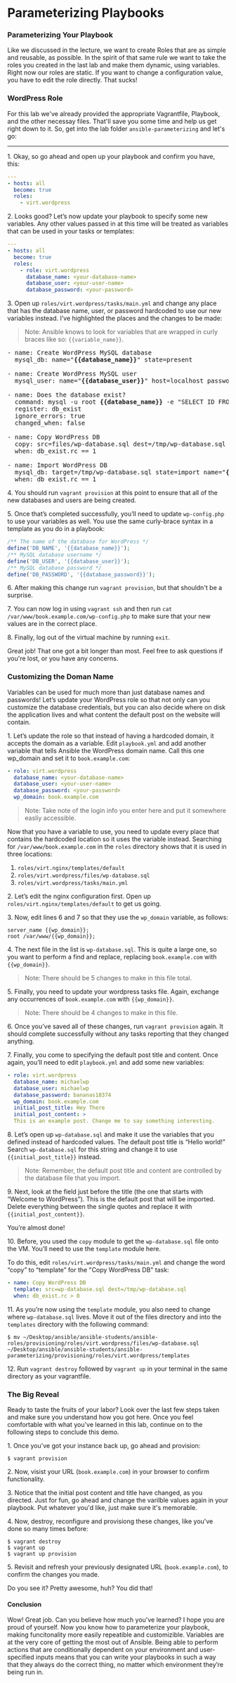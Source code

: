 # Parameterizing Playbooks

### Parameterizing Your Playbook 

Like we discussed in the lecture, we want to create Roles that are as simple and reusable, as possible. In the spirit of that same rule we want to take the roles you created in the last lab and make them dynamic, using variables. Right now our roles are static. If you want to change a configuration value, you have to edit the role directly. That sucks!

### WordPress Role

For this lab we've already provided the appropriate Vagrantfile, Playbook, and the other necessay files. That'll save you some time and help us get right down to it. So, get into the lab folder `ansible-parameterizing` and let's go:

----

1\. Okay, so go ahead and open up your playbook and confirm you have, this:

```yaml
---
- hosts: all
  become: true
  roles:
    - virt.wordpress
```

2\. Looks good? Let’s now update your playbook to specify some new variables. Any other values passed in at this time will be treated as variables that can be used in your tasks or templates:

```yaml
---
- hosts: all
  become: true
  roles:
    - role: virt.wordpress
      database_name: <your-database-name>
      database_user: <your-user-name>
      database_password: <your-password>
```

3\. Open up `roles/virt.wordpress/tasks/main.yml` and change any place that has the database name, user, or password hardcoded to use our new variables instead. I’ve highlighted the places and the changes to be made:

>Note: Ansible knows to look for variables that are wrapped in curly braces like so: `{{variable_name}}`.

<pre style="">
- name: Create WordPress MySQL database
  mysql_db: name="<b>{{database_name}}</b>" state=present

- name: Create WordPress MySQL user
  mysql_user: name="<b>{{database_user}}</b>" host=localhost password="<b>{{database_password}}</b>" priv="<b>{{database_name}}</b>.*:ALL" - name: 

- name: Does the database exist?
  command: mysql -u root <b>{{database_name}}</b> -e "SELECT ID FROM <b>{{database_ name}}</b>.wp_users  LIMIT 1;"
  register: db_exist
  ignore_errors: true
  changed_when: false

- name: Copy WordPress DB
  copy: src=files/wp-database.sql dest=/tmp/wp-database.sql
  when: db_exist.rc == 1
  
- name: Import WordPress DB
  mysql_db: target=/tmp/wp-database.sql state=import name="<b>{{database_name}}</b>"
  when: db_exist.rc == 1
</pre>

4\. You should run `vagrant provision` at this point to ensure that all of the new databases and users are being created.

5\. Once that’s completed successfully, you’ll need to update `wp-config.php` to use your variables as well. You use the same curly-brace syntax in a template as you do in a playbook:

```php
/** The name of the database for WordPress */
define('DB_NAME', '{{database_name}}');
/** MySQL database username */
define('DB_USER', '{{database_user}}');
/** MySQL database password */
define('DB_PASSWORD', '{{database_password}}');
```

6\. After making this change run `vagrant provision`, but that shouldn't be a surprise.

7\. You can  now log in using `vagrant ssh` and then run `cat /var/www/book.example.com/wp-config.php` to make sure that your new values are in the correct place. 

8\. Finally, log out of the virtual machine by running `exit`.

Great job! That one got a bit longer than most. Feel free to ask questions if you're lost, or you have any concerns.

### Customizing the Doman Name

Variables can be used for much more than just database names and passwords! Let’s update your WordPress role so that not only can you customize the database credentials, but you can also decide where on disk the application lives and what content the default post on the website will contain. 

1\. Let’s update the role so that instead of having a hardcoded domain, it accepts the domain as a variable. Edit `playbook.yml` and add another variable that tells Ansible the WordPress domain name. Call this one wp_domain and set it to `book.example.com`:

```yaml
- role: virt.wordpress
  database_name: <your-database-name>
  database_user: <your-user-name>
  database_password: <your-password>
  wp_domain: book.example.com
```

>Note: Take note of the login info you enter here and put it somewhere easliy accessible. 

Now that you have a variable to use, you need to update every place that contains the hardcoded location so it uses the variable instead. Searching for `/var/www/book.example.com` in the `roles` directory shows that it is used in three locations:

1. `roles/virt.nginx/templates/default`
2. `roles/virt.wordpress/files/wp-database.sql`
3. `roles/virt.wordpress/tasks/main.yml`

2\. Let’s edit the nginx configuration first. Open up `roles/virt.nginx/templates/default` to get us going. 

3\. Now, edit lines 6 and 7 so that they use the `wp_domain` variable, as follows: 

```nginx
server_name {{wp_domain}};
root /var/www/{{wp_domain}};
```

4\. The next file in the list is `wp-database.sql`. This is quite a large one, so you want to perform a find and replace, replacing `book.example.com` with `{{wp_domain}}`. 

>Note: There should be 5 changes to make in this file total.

5\. Finally, you need to update your wordpress tasks file. Again, exchange any occurrences of `book.example.com` with `{{wp_domain}}`. 

>Note: There should be 4 changes to make in this file.

6\. Once you’ve saved all of these changes, run `vagrant provision` again. It should complete successfully without any tasks reporting that they changed anything. 

7\. Finally, you come to specifying the default post title and content. Once again, you’ll need to edit `playbook.yml` and add some new variables:

```yaml
- role: virt.wordpress
  database_name: michaelwp
  database_user: michaelwp
  database_password: bananas18374
  wp_domain: book.example.com
  initial_post_title: Hey There
  initial_post_content: >
  This is an example post. Change me to say something interesting.
```

8\. Let’s open up `wp-database.sql` and make it use the variables that you defined instead of hardcoded values. The default post title is “Hello world!” Search `wp-database.sql` for this string and change it to use `{{initial_post_title}}` instead. 

>Note: Remember, the default post title and content are controlled by the database file that you import.

9\. Next, look at the field just before the title (the one that starts with “Welcome to WordPress”). This is the default post that will be imported. Delete everything between the single quotes and replace it with `{{initial_post_content}}`.

You’re almost done! 

10\. Before, you used the `copy` module to get the `wp-database.sql` file onto the VM. You’ll need to use the `template` module here. 

To do this, edit `roles/virt.wordpress/tasks/main.yml` and change the word “copy” to “template” for the "Copy WordPress DB" task:

```yaml
- name: Copy WordPress DB
  template: src=wp-database.sql dest=/tmp/wp-database.sql
  when: db_exist.rc > 0
```

11\. As you’re now using the `template` module, you also need to change where `wp-database.sql` lives. Move it out of the files directory and into the `templates` directory with the following command:

```console
$ mv ~/Desktop/ansible/ansible-students/ansible-roles/provisioning/roles/virt.wordpress/files/wp-database.sql ~/Desktop/ansible/ansible-students/ansible-parameterizing/provisioning/roles/virt.wordpress/templates
```

12\. Run `vagrant destroy` followed by `vagrant up` in your terminal in the same directory as your vagrantfile. 

### The Big Reveal

Ready to taste the fruits of your labor? Look over the last few steps taken and make sure you understand how you got here. Once you feel comfortable with what you've learned in this lab, continue on to the following steps to conclude this demo.

1\. Once you've got your instance back up, go ahead and provision:

```console
$ vagrant provision
```

2\. Now, visist your URL (`book.example.com`) in your browser to confirm functionality. 

3\. Notice that the initial post content and title have changed, as you directed. Just for fun, go ahead and change the varilble values again in your playbook. Put whatever you'd like, just make sure it's memorable.

4\. Now, destroy, reconfigure and provisiong these changes, like you've done so many times before:

```console
$ vagrant destroy
$ vagrant up
$ vagrant up provision
```

5\. Revisit and refresh your previously designated URL (`book.example.com`), to confirm the changes you made.

Do you see it? Pretty awesome, huh? You did that!

#### Conclusion

Wow! Great job. Can you believe how much you've learned? I hope you are proud of yourself. Now you know how to parameterize your playbook, making funcitonality more easily repeatible and customizible. Variables are at the very core of getting the most out of Ansible. Being able to perform actions that are conditionally dependent on your environment and user-specified inputs means that you can write your playbooks in such a way that they always do the correct thing, no matter which environment they’re being run in. 
